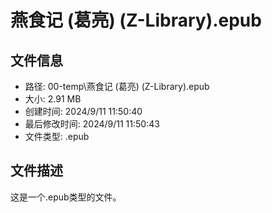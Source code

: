 ﻿# 燕食记 (葛亮) (Z-Library).epub

## 文件信息
- 路径: 00-temp\燕食记 (葛亮) (Z-Library).epub
- 大小: 2.91 MB
- 创建时间: 2024/9/11 11:50:40
- 最后修改时间: 2024/9/11 11:50:43
- 文件类型: .epub

## 文件描述
这是一个.epub类型的文件。

